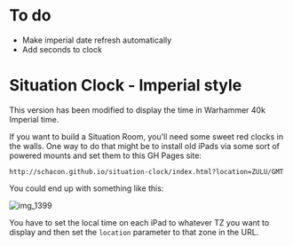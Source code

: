 # To do

* Make imperial date refresh automatically
* Add seconds to clock


# Situation Clock - Imperial style

This version has been modified to display the time in Warhammer 40k Imperial time.

If you want to build a Situation Room, you'll need some sweet red clocks in the walls.  One way to do that might be to install old iPads via some sort of powered mounts and set them to this GH Pages site: 

`http://schacon.github.io/situation-clock/index.html?location=ZULU/GMT`

You could end up with something like this:

![img_1399](https://f.cloud.github.com/assets/70/1504950/e0d8ca26-48c8-11e3-874f-5e0bbad613ed.jpg)

You have to set the local time on each iPad to whatever TZ you want to display and then set the `location` parameter to that zone in the URL.
